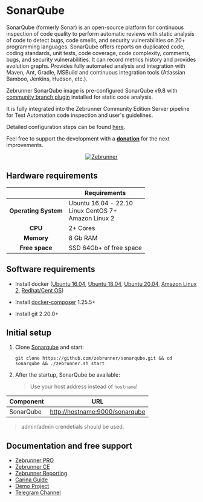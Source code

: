 SonarQube
==================

SonarQube (formerly Sonar) is an open-source platform for continuous inspection of code quality to perform automatic reviews with static analysis of code to detect bugs, code smells, and security vulnerabilities on 20+ programming languages. SonarQube offers reports on duplicated code, coding standards, unit tests, code coverage, code complexity, comments, bugs, and security vulnerabilities.
It can record metrics history and provides evolution graphs. Provides fully automated analysis and integration with Maven, Ant, Gradle, MSBuild and continuous integration tools (Atlassian Bamboo, Jenkins, Hudson, etc.).

Zebrunner SonarQube image is pre-configured SonarQube v9.8 with [community branch plugin](https://github.com/mc1arke/sonarqube-community-branch-plugin) installed for static code analysis.

It is fully integrated into the Zebrunner Community Edition Server pipeline for Test Automation code inspection and user's guidelines.

Detailed configuration steps can be found [here](https://zebrunner.github.io/community-edition/config-guide/#sonarqube-integration).

Feel free to support the development with a [**donation**](https://www.paypal.com/donate/?hosted_button_id=MNHYYCYHAKUVA) for the next improvements.

<p align="center">
  <a href="https://zebrunner.com/"><img alt="Zebrunner" src="https://github.com/zebrunner/zebrunner/raw/master/docs/img/zebrunner_intro.png"></a>
</p>

## Hardware requirements

|                         	| Requirements                                                     	|
|:-----------------------:	|------------------------------------------------------------------	|
| <b>Operating System</b> 	| Ubuntu 16.04 - 22.10<br>Linux CentOS 7+<br>Amazon Linux 2 	      |
| <b>       CPU      </b> 	| 2+ Cores                                                         	|
| <b>      Memory    </b> 	| 8 Gb RAM                                                        	|
| <b>    Free space  </b> 	| SSD 64Gb+ of free space                                         	|

## Software requirements

* Install docker ([Ubuntu 16.04](https://www.digitalocean.com/community/tutorials/how-to-install-and-use-docker-on-ubuntu-16-04), [Ubuntu 18.04](https://www.digitalocean.com/community/tutorials/how-to-install-and-use-docker-on-ubuntu-18-04), [Ubuntu 20.04](https://www.digitalocean.com/community/tutorials/how-to-install-and-use-docker-on-ubuntu-20-04), [Amazon Linux 2](https://docs.aws.amazon.com/AmazonECS/latest/developerguide/docker-basics.html), [Redhat/Cent OS](https://www.cyberciti.biz/faq/install-use-setup-docker-on-rhel7-centos7-linux/))
  
* Install [docker-composer](https://docs.docker.com/compose/install/#install-compose) 1.25.5+

* Install git 2.20.0+

## Initial setup
1. Clone [Sonarqube](https://github.com/zebrunner/sonarqube) and start:
   ```
   git clone https://github.com/zebrunner/sonarqube.git && cd sonarqube && ./zebrunner.sh start
   ```
2. After the startup, SonarQube be available:
   > Use your host address instead of `hostname`!  
  
| Component            | URL                                                                |
|---------------------  | ------------------------------------------------------------------ |
| SonarQube             | [http://hostname:9000/sonarqube](http://hostname:9000/sonarqube)             |

  > admin/admin crendetials should be used.


## Documentation and free support
* [Zebrunner PRO](https://zebrunner.com)
* [Zebrunner CE](https://zebrunner.github.io/community-edition)
* [Zebrunner Reporting](https://zebrunner.com/documentation)
* [Carina Guide](http://zebrunner.github.io/carina)
* [Demo Project](https://github.com/zebrunner/carina-demo)
* [Telegram Channel](https://t.me/zebrunner)

